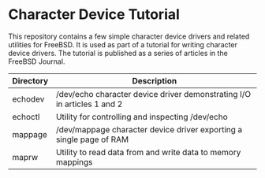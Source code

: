 Character Device Tutorial
=========================

This repository contains a few simple character device drivers and
related utilities for FreeBSD.
It is used as part of a tutorial for writing character device drivers.
The tutorial is published as a series of articles in the FreeBSD
Journal.

Directory | Description
--- | ---
echodev | /dev/echo character device driver demonstrating I/O in articles 1 and 2
echoctl | Utility for controlling and inspecting /dev/echo
mappage | /dev/mappage character device driver exporting a single page of RAM
maprw | Utility to read data from and write data to memory mappings
